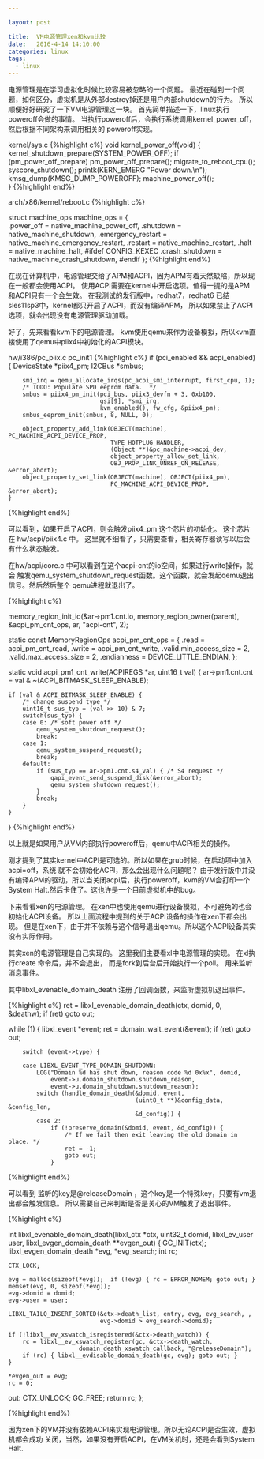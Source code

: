 ```yaml
---

layout: post

title:  VM电源管理xen和kvm比较
date:   2016-4-14 14:10:00
categories: linux
tags: 
  - linux
---
```


电源管理是在学习虚拟化时候比较容易被忽略的一个问题。
最近在碰到一个问题，如何区分，虚拟机是从外部destroy掉还是用户内部shutdown的行为。
所以顺便好好研究了一下VM电源管理这一块。
首先简单描述一下，linux执行poweroff会做的事情。
当执行poweroff后，会执行系统调用kernel_power_off，然后根据不同架构来调用相关的
poweroff实现。

kernel/sys.c
{%highlight c%}
void kernel_power_off(void)
{
    kernel_shutdown_prepare(SYSTEM_POWER_OFF);
    if (pm_power_off_prepare)
        pm_power_off_prepare();
    migrate_to_reboot_cpu();
    syscore_shutdown();
    printk(KERN_EMERG "Power down.\n");
    kmsg_dump(KMSG_DUMP_POWEROFF);
    machine_power_off();                                                                                           
}
{%highlight end%}

arch/x86/kernel/reboot.c
{%highlight c%}

struct machine_ops machine_ops = {                                                                                 
    .power_off = native_machine_power_off,
    .shutdown = native_machine_shutdown,
    .emergency_restart = native_machine_emergency_restart,
    .restart = native_machine_restart,
    .halt = native_machine_halt,
#ifdef CONFIG_KEXEC
    .crash_shutdown = native_machine_crash_shutdown,
#endif
};
{%highlight end%}

在现在计算机中，电源管理交给了APM和ACPI，因为APM有着天然缺陷，所以现在一般都会使用ACPI。
使用ACPI需要在kernel中开启选项。值得一提的是APM和ACPI只有一个会生效。
在我测试的发行版中，redhat7，redhat6 已结sles11sp3中，kernel都只开启了ACPI，而没有编译APM，
所以如果禁止了ACPI选项，就会出现没有电源管理驱动加载。

好了，先来看看kvm下的电源管理。
kvm使用qemu来作为设备模拟，所以kvm直接使用了qemu中piix4中初始化的ACPI模块。

hw/i386/pc_piix.c
pc_init1
{%highlight c%}
    if (pci_enabled && acpi_enabled) {
        DeviceState *piix4_pm;
        I2CBus *smbus;

        smi_irq = qemu_allocate_irqs(pc_acpi_smi_interrupt, first_cpu, 1);
        /* TODO: Populate SPD eeprom data.  */
        smbus = piix4_pm_init(pci_bus, piix3_devfn + 3, 0xb100,
                              gsi[9], *smi_irq,
                              kvm_enabled(), fw_cfg, &piix4_pm);
        smbus_eeprom_init(smbus, 8, NULL, 0);

        object_property_add_link(OBJECT(machine), PC_MACHINE_ACPI_DEVICE_PROP,
                                 TYPE_HOTPLUG_HANDLER,
                                 (Object **)&pc_machine->acpi_dev,
                                 object_property_allow_set_link,
                                 OBJ_PROP_LINK_UNREF_ON_RELEASE, &error_abort);
        object_property_set_link(OBJECT(machine), OBJECT(piix4_pm),
                                 PC_MACHINE_ACPI_DEVICE_PROP, &error_abort);
    }
{%highlight end%}

可以看到，如果开启了ACPI，则会触发piix4_pm 这个芯片的初始化。
这个芯片在 
hw/acpi/piix4.c 中。
这里就不细看了，只需要查看，相关寄存器读写以后会有什么状态触发。

在hw/acpi/core.c 中可以看到在这个acpi-cnt的io空间，如果进行write操作，就会
触发qemu_system_shutdown_request函数。这个函数，就会发起qemu退出信号。然后然后整个
qemu进程就退出了。

{%highlight c%}

 memory_region_init_io(&ar->pm1.cnt.io, memory_region_owner(parent),
                          &acpi_pm_cnt_ops, ar, "acpi-cnt", 2);


static const MemoryRegionOps acpi_pm_cnt_ops = {
    .read = acpi_pm_cnt_read,
    .write = acpi_pm_cnt_write,
    .valid.min_access_size = 2,
    .valid.max_access_size = 2,
    .endianness = DEVICE_LITTLE_ENDIAN,
};



static void acpi_pm1_cnt_write(ACPIREGS *ar, uint16_t val)
{
    ar->pm1.cnt.cnt = val & ~(ACPI_BITMASK_SLEEP_ENABLE);

    if (val & ACPI_BITMASK_SLEEP_ENABLE) {
        /* change suspend type */
        uint16_t sus_typ = (val >> 10) & 7;
        switch(sus_typ) {
        case 0: /* soft power off */                                                                        
            qemu_system_shutdown_request();
            break;
        case 1:
            qemu_system_suspend_request();
            break;
        default:
            if (sus_typ == ar->pm1.cnt.s4_val) { /* S4 request */
                qapi_event_send_suspend_disk(&error_abort);
                qemu_system_shutdown_request();
            }
            break;
        }
    }
}
{%highlight end%}

以上就是如果用户从VM内部执行poweroff后，qemu中ACPi相关的操作。

刚才提到了其实kernel中ACPI是可选的。所以如果在grub时候，在启动项中加入acpi=off，系统
就不会初始化ACPI，那么会出现什么问题呢？
由于发行版中并没有编译APM的驱动，所以当关闭acpi后，执行poweroff，kvm的VM会打印一个
System Halt.然后卡住了。这也许是一个目前虚拟机中的bug。

下来看看xen的电源管理。
在xen中也使用qemu进行设备模拟，不可避免的也会初始化ACPI设备。
所以上面流程中提到的关于ACPI设备的操作在xen下都会出现。
但是在xen下，由于并不依赖与这个信号退出qemu。所以这个ACPI设备其实没有实际作用。

其实xen的电源管理是自己实现的。
这里我们主要看xl中电源管理的实现。
在xl执行create 命令后，并不会退出，
而是fork到后台后开始执行一个poll。
用来监听消息事件。

其中libxl_evenable_domain_death 注册了回调函数，来监听虚拟机退出事件。

{%highlight c%}
 ret = libxl_evenable_domain_death(ctx, domid, 0, &deathw);
    if (ret) goto out;


 while (1) {
        libxl_event *event;
        ret = domain_wait_event(&event);
        if (ret) goto out;

        switch (event->type) {

        case LIBXL_EVENT_TYPE_DOMAIN_SHUTDOWN:
            LOG("Domain %d has shut down, reason code %d 0x%x", domid,
                event->u.domain_shutdown.shutdown_reason,
                event->u.domain_shutdown.shutdown_reason);
            switch (handle_domain_death(&domid, event,
                                        (uint8_t **)&config_data, &config_len,
                                        &d_config)) {
            case 2:
                if (!preserve_domain(&domid, event, &d_config)) {
                    /* If we fail then exit leaving the old domain in place. */
                    ret = -1;
                    goto out;
                }


{%highlight end%}

可以看到 监听的key是@releaseDomain ，这个key是一个特殊key，只要有vm退出都会触发信息。
所以需要自己来判断是否是关心的VM触发了退出事件。

{%highlight c%}

int libxl_evenable_domain_death(libxl_ctx *ctx, uint32_t domid,
                libxl_ev_user user, libxl_evgen_domain_death **evgen_out) {
    GC_INIT(ctx);
    libxl_evgen_domain_death *evg, *evg_search;
    int rc;

    CTX_LOCK;

    evg = malloc(sizeof(*evg));  if (!evg) { rc = ERROR_NOMEM; goto out; }
    memset(evg, 0, sizeof(*evg));
    evg->domid = domid;
    evg->user = user;

    LIBXL_TAILQ_INSERT_SORTED(&ctx->death_list, entry, evg, evg_search, ,
                              evg->domid > evg_search->domid);

    if (!libxl__ev_xswatch_isregistered(&ctx->death_watch)) {
        rc = libxl__ev_xswatch_register(gc, &ctx->death_watch,
                        domain_death_xswatch_callback, "@releaseDomain");
        if (rc) { libxl__evdisable_domain_death(gc, evg); goto out; }
    }

    *evgen_out = evg;
    rc = 0;

 out:
    CTX_UNLOCK;
    GC_FREE;
    return rc;
};

{%highlight end%}

因为xen下的VM并没有依赖ACPI来实现电源管理。所以无论ACPI是否生效，虚拟机都会成功
关闭，当然，如果没有开启ACPI，在VM关机时，还是会看到System Halt. 
